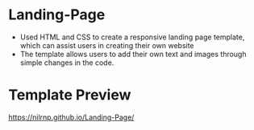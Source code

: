 # Landing-Page
- Used HTML and CSS to create a responsive landing page template, which can assist users in creating their own website
- The template allows users to add their own text and images through simple changes in the code.

# Template Preview
https://nilrnp.github.io/Landing-Page/
